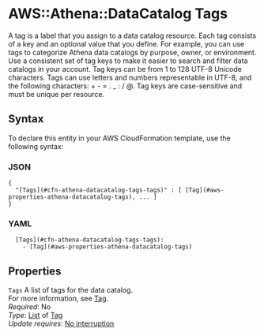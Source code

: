 # AWS::Athena::DataCatalog Tags<a name="aws-properties-athena-datacatalog-tags"></a>

A tag is a label that you assign to a data catalog resource\. Each tag consists of a key and an optional value that you define\. For example, you can use tags to categorize Athena data catalogs by purpose, owner, or environment\. Use a consistent set of tag keys to make it easier to search and filter data catalogs in your account\. Tag keys can be from 1 to 128 UTF\-8 Unicode characters\. Tags can use letters and numbers representable in UTF\-8, and the following characters: \+ \- = \. \_ : / @\. Tag keys are case\-sensitive and must be unique per resource\. 

## Syntax<a name="aws-properties-athena-datacatalog-tags-syntax"></a>

To declare this entity in your AWS CloudFormation template, use the following syntax:

### JSON<a name="aws-properties-athena-datacatalog-tags-syntax.json"></a>

```
{
  "[Tags](#cfn-athena-datacatalog-tags-tags)" : [ [Tag](#aws-properties-athena-datacatalog-tags), ... ]
}
```

### YAML<a name="aws-properties-athena-datacatalog-tags-syntax.yaml"></a>

```
  [Tags](#cfn-athena-datacatalog-tags-tags): 
    - [Tag](#aws-properties-athena-datacatalog-tags)
```

## Properties<a name="aws-properties-athena-datacatalog-tags-properties"></a>

`Tags`  <a name="cfn-athena-datacatalog-tags-tags"></a>
A list of tags for the data catalog\.  
For more information, see [Tag](https://docs.aws.amazon.com/AWSCloudFormation/latest/UserGuide/aws-properties-resource-tags.html)\.  
*Required*: No  
*Type*: [List](#aws-properties-athena-datacatalog-tags) of [Tag](#aws-properties-athena-datacatalog-tags)  
*Update requires*: [No interruption](https://docs.aws.amazon.com/AWSCloudFormation/latest/UserGuide/using-cfn-updating-stacks-update-behaviors.html#update-no-interrupt)